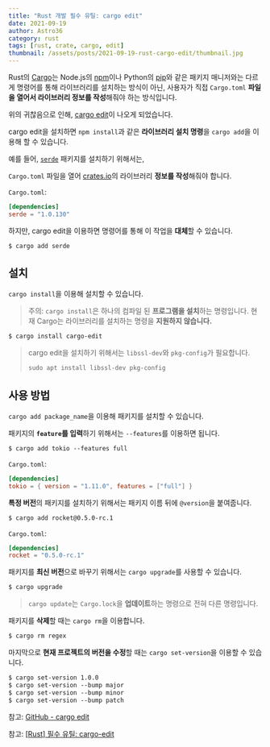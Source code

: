 ```yaml
---
title: "Rust 개발 필수 유틸: cargo edit"
date: 2021-09-19
author: Astro36
category: rust
tags: [rust, crate, cargo, edit]
thumbnail: /assets/posts/2021-09-19-rust-cargo-edit/thumbnail.jpg
---
```


Rust의 [Cargo](https://doc.rust-lang.org/cargo/)는 Node.js의 [npm](https://www.npmjs.com/)이나 Python의 [pip](https://pip.pypa.io/en/stable/)와 같은 패키지 매니저와는 다르게 명령어를 통해 라이브러리를 설치하는 방식이 아닌, 사용자가 직접 `Cargo.toml` **파일을 열어서 라이브러리 정보를 작성**해줘야 하는 방식입니다.

위의 귀찮음으로 인해, [cargo edit](https://github.com/killercup/cargo-edit)이 나오게 되었습니다.

cargo edit을 설치하면 `npm install`과 같은 **라이브러리 설치 명령**을 `cargo add`을 이용해 할 수 있습니다.

예를 들어, [`serde`](https://crates.io/crates/serde) 패키지를 설치하기 위해서는,

`Cargo.toml` 파일을 열어 [crates.io](https://crates.io/)의 라이브러리 **정보를 작성**해줘야 합니다.

`Cargo.toml`:

```toml
[dependencies]
serde = "1.0.130"
```

하지만, cargo edit을 이용하면 명령어를 통해 이 작업을 **대체**할 수 있습니다.

```txt
$ cargo add serde
```

## 설치

`cargo install`을 이용해 설치할 수 있습니다.

> 주의: `cargo install`은 하나의 컴파일 된 **프로그램을 설치**하는 명령입니다.
> 현재 Cargo는 라이브러리를 설치하는 명령을 **지원하지 않습니다.**

```txt
$ cargo install cargo-edit
```

> cargo edit을 설치하기 위해서는 `libssl-dev`와 `pkg-config`가 필요합니다.
>
> ```txt
> sudo apt install libssl-dev pkg-config
> ```

## 사용 방법

`cargo add package_name`을 이용해 패키지를 설치할 수 있습니다.

패키지의 **`feature`를 입력**하기 위해서는 `--features`를 이용하면 됩니다.

```txt
$ cargo add tokio --features full
```

`Cargo.toml`:

```toml
[dependencies]
tokio = { version = "1.11.0", features = ["full"] }
```

**특정 버전**의 패키지를 설치하기 위해서는 패키지 이름 뒤에 `@version`을 붙여줍니다.

```txt
$ cargo add rocket@0.5.0-rc.1
```

`Cargo.toml`:

```toml
[dependencies]
rocket = "0.5.0-rc.1"
```

패키지를 **최신 버전**으로 바꾸기 위해서는 `cargo upgrade`를 사용할 수 있습니다.

```txt
$ cargo upgrade
```

> `cargo update`는 `Cargo.lock`을 **업데이트**하는 명령으로 전혀 다른 명령입니다.

패키지를 **삭제**할 때는 `cargo rm`을 이용합니다.

```txt
$ cargo rm regex
```

마지막으로 **현재 프로젝트의 버전을 수정**할 때는 `cargo set-version`을 이용할 수 있습니다.

```txt
$ cargo set-version 1.0.0
$ cargo set-version --bump major
$ cargo set-version --bump minor
$ cargo set-version --bump patch
```

참고: [GitHub - cargo edit](https://github.com/killercup/cargo-edit)

참고: [[Rust] 필수 유틸: cargo-edit](https://m.blog.naver.com/sssang97/222093385552)

